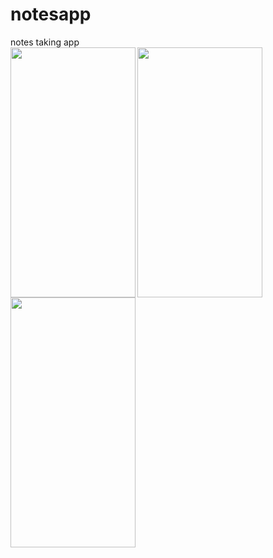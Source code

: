 # notesapp
notes taking app
<br>
<a href="url"><img src="https://user-images.githubusercontent.com/65353606/124702243-b2aa3480-df0d-11eb-8976-12224328b49c.jpg" align="left" height="400" width="200" ></a>
<a href="url"><img src="https://user-images.githubusercontent.com/65353606/124702289-c9508b80-df0d-11eb-8e61-50605a2e260f.jpg" align="left" height="400" width="200" ></a>
<a href="url"><img src="https://user-images.githubusercontent.com/65353606/124702307-d2415d00-df0d-11eb-8778-fea34ebacf48.jpg" align="left" height="400" width="200" ></a>
